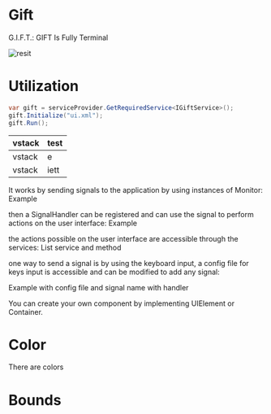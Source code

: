 # Gift

G.I.F.T.: GIFT Is Fully Terminal

![resit](assets/example.gif)

# Utilization

```cs
var gift = serviceProvider.GetRequiredService<IGiftService>();
gift.Initialize("ui.xml");
gift.Run();

```
| vstack | test |
|--------|------|
| vstack | e    |
| vstack | iett |

It works by sending signals to the application by using instances of Monitor:
Example

then a SignalHandler can be registered and can use the signal to perform actions on the user interface:
Example

the actions possible on the user interface are accessible through the services:
List service and method

one way to send a signal is by using the keyboard input, a config file for keys input is accessible and can be modified to add any signal:

Example with config file and signal name with handler

You can create your own component by implementing UIElement or Container.

# Color
There are colors

# Bounds

# 
